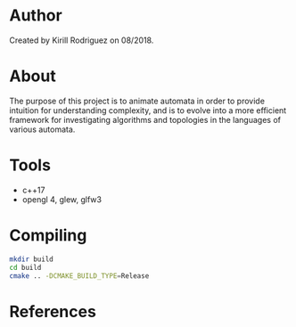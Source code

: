# Author

Created by Kirill Rodriguez on 08/2018.

# About

The purpose of this project is to animate automata in order to provide intuition for understanding complexity, and is to evolve into a more efficient framework for investigating algorithms and topologies in the languages of various automata.

# Tools

* c++17
* opengl 4, glew, glfw3

# Compiling

```bash
mkdir build
cd build
cmake .. -DCMAKE_BUILD_TYPE=Release
```

# References

